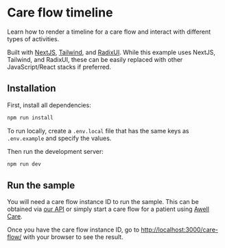 # Care flow timeline

Learn how to render a timeline for a care flow and interact with different types of activities.

Built with [NextJS](https://nextjs.org/), [Tailwind](https://tailwindcss.com/), and [RadixUI](radix-ui.com). While this example uses NextJS, Tailwind, and RadixUI, these can be easily replaced with other JavaScript/React stacks if preferred.

## Installation

First, install all dependencies:

```bash
npm run install
```

To run locally, create a `.env.local` file that has the same keys as `.env.example` and specify the values.

Then run the development server:

```bash
npm run dev
```

## Run the sample

You will need a care flow instance ID to run the sample. This can be obtained via [our API](https://developers.awellhealth.com/awell-orchestration/api-reference/mutations/start-pathway) or simply start a care flow for a patient using [Awell Care](https://care.sandbox.awellhealth.com/).

Once you have the care flow instance ID, go to [http://localhost:3000/care-flow/<careflow-id>](http://localhost:3000/care-flow/<careflow-id>) with your browser to see the result.
